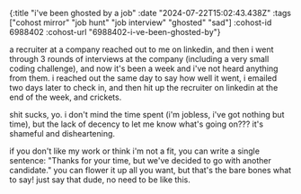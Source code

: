 {:title "i've been ghosted by a job"
 :date "2024-07-22T15:02:43.438Z"
 :tags ["cohost mirror" "job hunt" "job interview" "ghosted" "sad"]
 :cohost-id 6988402
 :cohost-url "6988402-i-ve-been-ghosted-by"}

a recruiter at a company reached out to me on linkedin, and then i went through 3 rounds of interviews at the company (including a very small coding challenge), and now it's been a week and i've not heard anything from them. i reached out the same day to say how well it went, i emailed two days later to check in, and then hit up the recruiter on linkedin at the end of the week, and crickets.

shit sucks, yo. i don't mind the time spent (i'm jobless, i've got nothing but time), but the lack of decency to let me know what's going on??? it's shameful and disheartening.

if you don't like my work or think i'm not a fit, you can write a single sentence: "Thanks for your time, but we've decided to go with another candidate." you can flower it up all you want, but that's the bare bones what to say! just say that dude, no need to be like this.